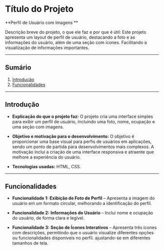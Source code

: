 # Título do Projeto
**Perfil de Usuário com Imagens **


Descrição breve do projeto, o que ele faz e por que é útil:
Este projeto apresenta um layout de perfil de usuário, destacando a foto e as informações do usuário, além de uma seção com ícones. Facilitando a visualização de informações importantes.


---


## Sumário


1. [Introdução](#introdução)
2. [Funcionalidades](#funcionalidades)


---


## Introdução


- **Explicação do que o projeto faz:** O projeto cria uma interface simples para exibir um perfil de usuário, incluindo uma foto, nome, ocupação e uma seção com imagens.
 
- **Objetivo e motivação para o desenvolvimento:** O objetivo é proporcionar uma base visual para perfis de usuários em aplicações, sendo um ponto de partida para desenvolvimentos mais complexos. A motivação inclui a criação de uma interface responsiva e atraente que melhore a experiência do usuário.


- **Tecnologias usadas:** HTML, CSS.


---


## Funcionalidades


- **Funcionalidade 1:** **Exibição de Foto de Perfil** – Apresenta a imagem do usuário em um formato circular, melhorando a  identificação do perfil.


- **Funcionalidade 2:** **Informações do Usuário** – Inclui nome e ocupação do usuário,  de forma clara e legível.


- **Funcionalidade 3:** **Seção de Ícones Interativos** – Apresenta três ícones com descrições, permitindo que o usuário visualize diferentes opções ou funcionalidades disponíveis no perfil. ajustando-se em diferentes tamanhos de tela.



